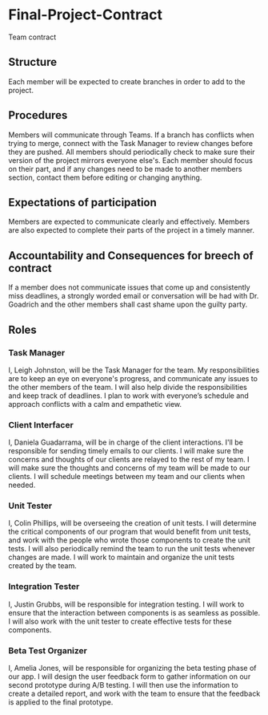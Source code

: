 # Final-Project-Contract
Team contract
## Structure
Each member will be expected to create branches in order to add to the project.

## Procedures 
Members will communicate through Teams. If a branch has conflicts when trying to merge, connect with the Task Manager to review changes before they are pushed. All members should periodically check to make sure their version of the project mirrors everyone else's. Each member should focus on their part, and if any changes need to be made to another members section, contact them before editing or changing anything.

## Expectations of participation
Members are expected to communicate clearly and effectively. Members are also expected to complete their parts of the project in a timely manner. 

## Accountability and Consequences for breech of contract
If a member does not communicate issues that come up and consistently miss deadlines, a strongly worded email or conversation will be had with Dr. Goadrich and the other members shall cast shame upon the guilty party.


## Roles
### Task Manager
I, Leigh Johnston, will be the Task Manager for the team. My responsibilities are to keep an eye on everyone's progress, and communicate any issues to the other members of the team. I will also help divide the responsibilities and keep track of deadlines. I plan to work with everyone’s schedule and approach conflicts with a calm and empathetic view.

### Client Interfacer
I, Daniela Guadarrama, will be in charge of the client interactions. I'll be responsible for sending timely emails to our clients. I will make sure the concerns and thoughts of our clients are relayed to the rest of my team. I will make sure the thoughts and concerns of my team will be made to our clients. I will schedule meetings between my team and our clients when needed. 

### Unit Tester
I, Colin Phillips, will be overseeing the creation of unit tests. I will determine the critical components of our program that would benefit from unit tests, and work with the people who wrote those components to create the unit tests. I will also periodically remind the team to run the unit tests whenever changes are made. I will work to maintain and organize the unit tests created by the team.

### Integration Tester
I, Justin Grubbs, will be responsible for integration testing. I will work to ensure that the interaction between components is as seamless as possible. I will also work with the unit tester to create effective tests for these components. 

### Beta Test Organizer
I, Amelia Jones, will be responsible for organizing the beta testing phase of our app. I will design the user feedback form to gather information on our second prototype during A/B testing. I will then use the information to create a detailed report, and work with the team to ensure that the feedback is applied to the final prototype.

